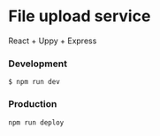# File upload service
React + Uppy + Express
### Development
```$ npm run dev```
### Production 
```npm run deploy```